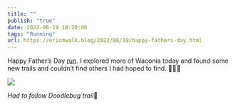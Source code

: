 ```yaml
---
title: ""
publish: "true"
date: 2022-06-19 18:20:00
tags: "Running"
url: https://ericmwalk.blog/2022/06/19/happy-fathers-day.html
---
```


Happy Father’s Day [run](http://www.strava.com/activities/7335444996). I explored more of Waconia today and found some new trails and couldn’t find others I had hoped to find. 🏃🏻‍♂️

![](https://ericmwalk.blog/uploads/2022/c0808d5ffc.jpg)

*Had to follow Doodlebug trail*🐶